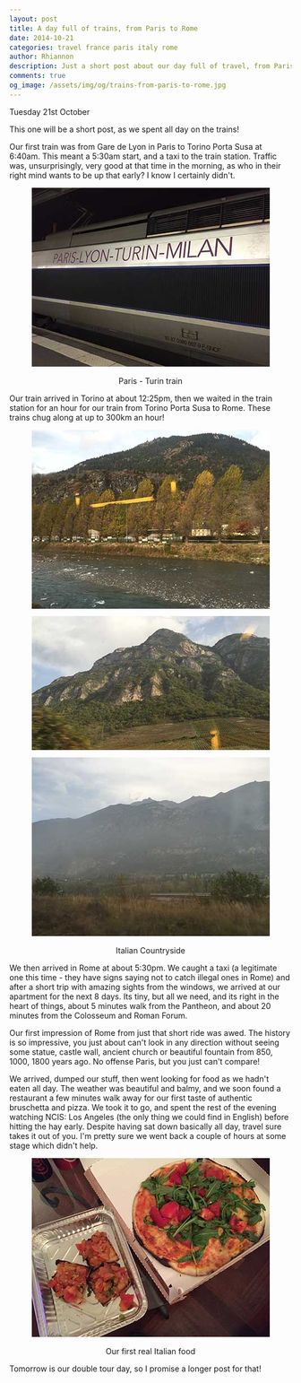 ```yaml
---
layout: post
title: A day full of trains, from Paris to Rome
date: 2014-10-21
categories: travel france paris italy rome
author: Rhiannon
description: Just a short post about our day full of travel, from Paris to Rome
comments: true
og_image: /assets/img/og/trains-from-paris-to-rome.jpg
---
```


Tuesday 21st October

This one will be a short post, as we spent all day on the trains!

Our first train was from Gare de Lyon in Paris to Torino Porta Susa at 6:40am. This meant a 5:30am start, and a taxi to the train station. Traffic was, unsurprisingly, very good at that time in the morning, as who in their right mind wants to be up that early? I know I certainly didn't.

<div style="margin-bottom: 10px; text-align: center;">
    <img src="/assets/img/blog/paris_turin_train.jpg" alt="Paris - Turin train" />
    <p>Paris - Turin train</p>
</div>

Our train arrived in Torino at about 12:25pm, then we waited in the train station for an hour for our train from Torino Porta Susa to Rome. These trains chug along at up to 300km an hour!

<div style="margin-bottom: 10px; text-align: center;">
    <img src="/assets/img/blog/italian_country_1.jpg" alt="Italian Countryside 1" />
</div>

<div style="margin-bottom: 10px; text-align: center;">
    <img src="/assets/img/blog/italian_country_2.jpg" alt="Italian Countryside 2" />
</div>

<div style="margin-bottom: 10px; text-align: center;">
    <img src="/assets/img/blog/italian_country_3.jpg" alt="Italian Countryside 3" />
    <p>Italian Countryside</p>
</div>

We then arrived in Rome at about 5:30pm. We caught a taxi (a legitimate one this time - they have signs saying not to catch illegal ones in Rome) and after a short trip with amazing sights from the windows, we arrived at our apartment for the next 8 days. Its tiny, but all we need, and its right in the heart of things, about 5 minutes walk from the Pantheon, and about 20 minutes from the Colosseum and Roman Forum.

Our first impression of Rome from just that short ride was awed. The history is so impressive, you just about can't look in any direction without seeing some statue, castle wall, ancient church or beautiful fountain from 850, 1000, 1800 years ago. No offense Paris, but you just can't compare!

We arrived, dumped our stuff, then went looking for food as we hadn't eaten all day. The weather was beautiful and balmy, and we soon found a restaurant a few minutes walk away for our first taste of authentic bruschetta and pizza. We took it to go, and spent the rest of the evening watching NCIS: Los Angeles (the only thing we could find in English) before hitting the hay early. Despite having sat down basically all day, travel sure takes it out of you. I'm pretty sure we went back a couple of hours at some stage which didn't help.

<div style="margin-bottom: 10px; text-align: center;">
    <img src="/assets/img/blog/first_real_italian_food.jpg" alt="Our first real Italian food" />
    <p>Our first real Italian food</p>
</div>

Tomorrow is our double tour day, so I promise a longer post for that!